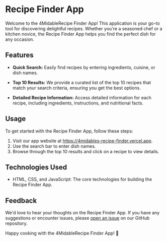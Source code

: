 # Recipe Finder App

Welcome to the 4MidableRecipe Finder App! This application is your go-to tool for discovering delightful recipes. Whether you're a seasoned chef or a kitchen novice, the Recipe Finder App helps you find the perfect dish for any occasion.

## Features

- **Quick Search:** Easily find recipes by entering ingredients, cuisine, or dish names.

- **Top 10 Results:** We provide a curated list of the top 10 recipes that match your search criteria, ensuring you get the best options.

- **Detailed Recipe Information:** Access detailed information for each recipe, including ingredients, instructions, and nutritional facts.


## Usage

To get started with the Recipe Finder App, follow these steps:

1. Visit our app website at https://4midables-recipe-finder.vercel.app.
2. Use the search bar to enter dish names.
3. Browse through the top 10 results and click on a recipe to view details.


## Technologies Used

- HTML, CSS, and JavaScript: The core technologies for building the Recipe Finder App.

## Feedback

We'd love to hear your thoughts on the Recipe Finder App. If you have any suggestions or encounter issues, please [open an issue](https://github.com/your-username/recipe-finder-app/issues) on our GitHub repository.

Happy cooking with the 4MidableRecipe Finder App! 🍳
